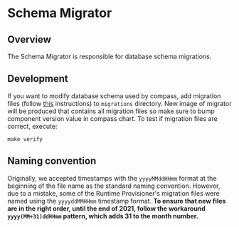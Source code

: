 # Schema Migrator

## Overview

The Schema Migrator is responsible for database schema migrations.

## Development

If you want to modify database schema used by compass, add migration files (follow [this](https://github.com/golang-migrate/migrate/blob/master/MIGRATIONS.md) instructions) to `migrations` directory. 
New image of migrator will be produced that contains all migration files so make sure to bump component version value in compass chart.
To test if migration files are correct, execute:
```
make verify
```

## Naming convention

Originally, we accepted timestamps with the `yyyyMMddHHmm` format at the beginning of the file name as the standard naming convention. However, due to a mistake, some of the Runtime Provisioner's migration files were named using the `yyyyddMMHHmm` timestamp format. **To ensure that new files are in the right order, until the end of 2021, follow the workaround `yyyy(MM+31)ddHHmm` pattern, which adds 31 to the month number.**
